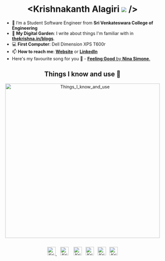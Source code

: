 <h1 align="center"> &lt;Krishnakanth Alagiri <img src="https://i.imgur.com/n3l0uQ0.gif"> /&gt;</h1>

- 🔭 I’m a Student Software Engineer from **Sri Venkateswara College of Engineering**
- 🌱 **My Digital Garden**: I write about things I'm familiar with in **[thekrishna.in/blogs](https://thekrishna.in/blogs/index.html)**.
- :computer: **First Computer**: Dell Dimension XPS T600r
- 📫 **How to reach me**: **[Website](https://thekrishna.in/)** or **[LinkedIn](https://linkedin.com/in/krishnaalagiri/)**
- Here's my favourite song for you :trumpet: - [**Feeling Good** by **Nina Simone**.](https://youtube.com/watch?v=BNMKGYiJpvg)


<h2 align="center">Things I know and use 🌱</h2>
<p align="center"><a href="https://thekrishna.in/#skills"><img alt="Things_I_know_and_use" width="500px" src="https://imgur.com/LF8Axf8.png" /></a></p>
<h2 align="center"></h2>
<!-- footer --!>
<!--<p align="center"><a href="http://hits.dwyl.com/K-Kraken/K-Kraken"><img src="http://hits.dwyl.com/K-Kraken/K-Kraken.svg" alt="HitCount"></a></p>--!>
<p align="center">
    <a id="GitHub" href="https://github.com/bearlike/">
    <img width="27px" src="https://cdn.thekrishna.in/img/icon/gh-profile/gh.png?" alt="Krishnakanth Alagiri - GitHub" />
    </a>&nbsp;&nbsp;     
    <a id="LinkedIn" href="https://linkedin.com/in/krishnaalagiri/"><img width="27px" src="https://cdn.thekrishna.in/img/icon/gh-profile/linkedin.png?" alt="Krishnakanth Alagiri - LinkedIn" /></a> &nbsp;&nbsp;
    <a id="Website" href="https://thekrishna.in/"><img width="27px" src="https://cdn.thekrishna.in/img/icon/gh-profile/web.png?" alt="Krishnakanth Alagiri - Website" /></a>&nbsp;&nbsp;
    <a id="DEV" href="https://dev.to/bearlike/"><img width="27px" src="https://cdn.thekrishna.in/img/icon/gh-profile/dev.png?" alt="Krishnakanth Alagiri - DEV" /></a>&nbsp;&nbsp;
    <a id="Medium" href="https://krishna-alagiri.medium.com/"><img width="27px" src="https://cdn.thekrishna.in/img/icon/gh-profile/medium.png?" alt="Krishnakanth Alagiri - Medium" /></a>&nbsp;&nbsp;
    <a id="Mail" href="mailto:krishna.alagiri03@gmail.com"><img width="27px" src="https://cdn.thekrishna.in/img/icon/gh-profile/mail.png" alt="Krishnakanth Alagiri - Mail"/></a>

</p>

<!--<img src="https://imgur.com/rilHVxA.png"/>--!>

